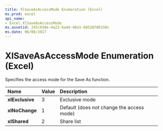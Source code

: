 ```yaml
---
title: XlSaveAsAccessMode Enumeration (Excel)
ms.prod: excel
api_name:
- Excel.XlSaveAsAccessMode
ms.assetid: 245c910e-4a23-6a4d-40a1-68528f06150c
ms.date: 06/08/2017
---
```



# XlSaveAsAccessMode Enumeration (Excel)

Specifies the access mode for the Save As function.



|**Name**|**Value**|**Description**|
|:-----|:-----|:-----|
| **xlExclusive**|3|Exclusive mode|
| **xlNoChange**|1|Default (does not change the access mode)|
| **xlShared**|2|Share list|

